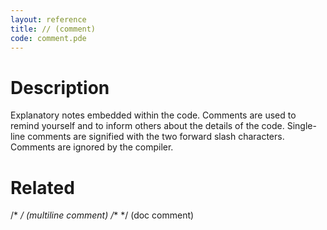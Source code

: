 ```yaml
---
layout: reference
title: // (comment)
code: comment.pde
---
```


# Description

Explanatory notes embedded within the code. Comments are used to remind yourself and to inform others about the details of the code. Single-line comments are signified with the two forward slash characters. Comments are ignored by the compiler.

# Related

/* */ (multiline comment)
/** */ (doc comment)
